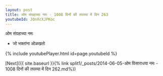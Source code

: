 ```yaml
---
layout: post
title: ओम संग्रहाच्या नमः - 1008 दिनों की तपस्या में दिन 263
youtubeId: JOnXcXJPKoc
---
```

 
 
 ओम संग्रहाच्या नमः  
 
 -  जो भक्तांना ओळखतो 
 
  
 
  
 
 
 
 
 
 


{% include youtubePlayer.html id=page.youtubeId %}
 
[Next]({{ site.baseurl }}{% link  split1/_posts/2014-06-05-ओम विसाराधया नमः - 1008 दिनों की तपस्या में दिन 262.md%})
 
